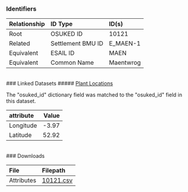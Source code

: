 ### Identifiers

| Relationship   | ID Type           | ID(s)     |
|:---------------|:------------------|:----------|
| Root           | OSUKED ID         | 10121     |
| Related        | Settlement BMU ID | E_MAEN-1  |
| Equivalent     | ESAIL ID          | MAEN      |
| Equivalent     | Common Name       | Maentwrog |

<br>
### Linked Datasets
##### <a href="https://osuked.github.io/Power-Station-Dictionary/datasets/plant-locations">Plant Locations</a>



The "osuked_id" dictionary field was matched to the "osuked_id" field in this dataset.

| attribute   |   Value |
|:------------|--------:|
| Longitude   |   -3.97 |
| Latitude    |   52.92 |


<br>
### Downloads


| File       | Filepath                                                                              |
|:-----------|:--------------------------------------------------------------------------------------|
| Attributes | [10121.csv](https://osuked.github.io/Power-Station-Dictionary/object_attrs/10121.csv) |
